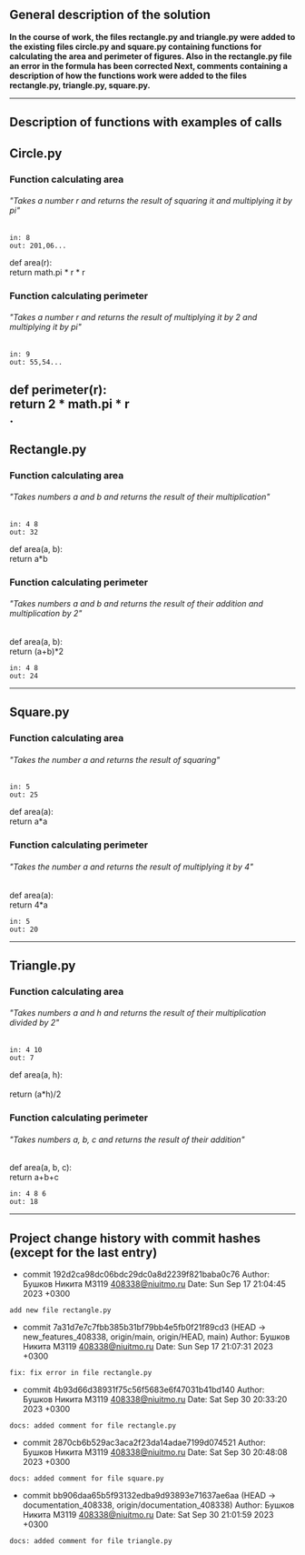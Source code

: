 ## General description of the solution
__In the course of work, the files rectangle.py and triangle.py
were added to the existing files circle.py and square.py
containing functions for calculating the area and perimeter of figures.
Also in the rectangle.py file an error in the formula has been corrected 
Next, comments containing a description of how the functions work were 
added to the files rectangle.py, triangle.py, square.py.__

---
## Description of functions with examples of calls

## Circle.py
### Function calculating area
###### "Takes a number r and returns the result of squaring it and multiplying it by pi"
    in: 8
    out: 201,06...
def area(r):<br/>
return math.pi * r * r <br/>
### Function calculating perimeter
###### "Takes a number r and returns the result of multiplying it by 2 and multiplying it by pi"
    in: 9
    out: 55,54...
def perimeter(r):<br/>
return 2 * math.pi * r <br/>
.
---

## Rectangle.py
### Function calculating area
###### "Takes numbers a and b and returns the result of their multiplication"
    in: 4 8
    out: 32
def area(a, b):<br/>
return a*b <br/>
### Function calculating perimeter
###### "Takes numbers a and b and returns the result of their addition and multiplication by 2"
def area(a, b):<br/>
return (a+b)*2 <br/>
    
    in: 4 8
    out: 24
---

## Square.py
### Function calculating area
###### "Takes the number a and returns the result of squaring"
    in: 5
    out: 25
def area(a):<br/> 
return a*a <br/>
### Function calculating perimeter
###### "Takes the number a and returns the result of multiplying it by 4"
def area(a): <br/> 
return 4*a <br/>

    in: 5
    out: 20
---

## Triangle.py
### Function calculating area
###### "Takes numbers a and h and returns the result of their multiplication divided by 2"
    in: 4 10
    out: 7
def area(a, h):<br/>  
return (a*h)/2 <br/>
### Function calculating perimeter
###### "Takes numbers a, b, c and returns the result of their addition"
def area(a, b, c):<br/>
return a+b+c <br/>
    
    in: 4 8 6
    out: 18
---

## Project change history with commit hashes (except for the last entry)
- commit 192d2ca98dc06bdc29dc0a8d2239f821baba0c76
Author: Бушков Никита М3119 <408338@niuitmo.ru>
Date:   Sun Sep 17 21:04:45 2023 +0300
```
add new file rectangle.py
```
- commit 7a31d7e7c7fbb385b31bf79bb4e5fb0f21f89cd3 (HEAD -> new_features_408338, origin/main, origin/HEAD, main)
Author: Бушков Никита М3119 <408338@niuitmo.ru>
Date: Sun Sep 17 21:07:31 2023 +0300
```
fix: fix error in file rectangle.py
```
- commit 4b93d66d38931f75c56f5683e6f47031b41bd140
Author: Бушков Никита М3119 <408338@niuitmo.ru>
Date:   Sat Sep 30 20:33:20 2023 +0300
```
docs: added comment for file rectangle.py
```
- commit 2870cb6b529ac3aca2f23da14adae7199d074521
Author: Бушков Никита М3119 <408338@niuitmo.ru>
Date:   Sat Sep 30 20:48:08 2023 +0300
```
docs: added comment for file square.py
```
-  commit bb906daa65b5f93132edba9d93893e71637ae6aa (HEAD -> documentation_408338, origin/documentation_408338)
Author: Бушков Никита М3119 <408338@niuitmo.ru>
Date:   Sat Sep 30 21:01:59 2023 +0300
```
docs: added comment for file triangle.py
```
